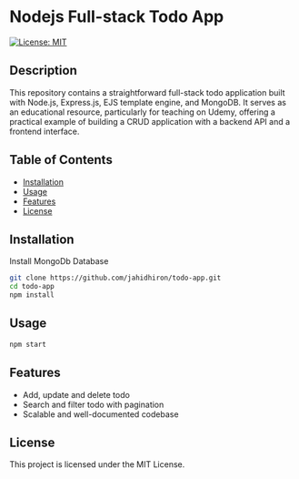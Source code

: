 # Nodejs Full-stack Todo App

[![License: MIT](https://img.shields.io/badge/License-MIT-yellow.svg)](https://opensource.org/licenses/MIT)

## Description

This repository contains a straightforward full-stack todo application built with Node.js, Express.js, EJS template engine, and MongoDB. It serves as an educational resource, particularly for teaching on Udemy, offering a practical example of building a CRUD application with a backend API and a frontend interface.

## Table of Contents

- [Installation](#installation)
- [Usage](#usage)
- [Features](#features)
- [License](#license)

## Installation

Install MongoDb Database

```bash
git clone https://github.com/jahidhiron/todo-app.git
cd todo-app
npm install
```

## Usage

```bash
npm start
```

## Features

- Add, update and delete todo
- Search and filter todo with pagination
- Scalable and well-documented codebase


## License

This project is licensed under the MIT License.
